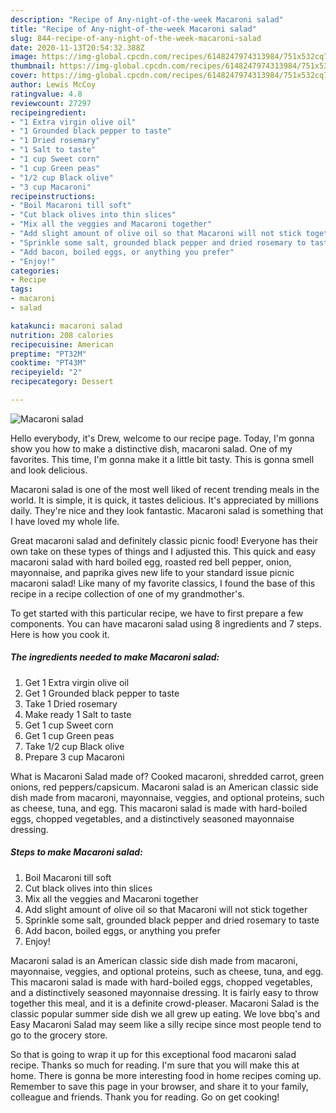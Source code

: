 ```yaml
---
description: "Recipe of Any-night-of-the-week Macaroni salad"
title: "Recipe of Any-night-of-the-week Macaroni salad"
slug: 844-recipe-of-any-night-of-the-week-macaroni-salad
date: 2020-11-13T20:54:32.388Z
image: https://img-global.cpcdn.com/recipes/6148247974313984/751x532cq70/macaroni-salad-recipe-main-photo.jpg
thumbnail: https://img-global.cpcdn.com/recipes/6148247974313984/751x532cq70/macaroni-salad-recipe-main-photo.jpg
cover: https://img-global.cpcdn.com/recipes/6148247974313984/751x532cq70/macaroni-salad-recipe-main-photo.jpg
author: Lewis McCoy
ratingvalue: 4.8
reviewcount: 27297
recipeingredient:
- "1 Extra virgin olive oil"
- "1 Grounded black pepper to taste"
- "1 Dried rosemary"
- "1 Salt to taste"
- "1 cup Sweet corn"
- "1 cup Green peas"
- "1/2 cup Black olive"
- "3 cup Macaroni"
recipeinstructions:
- "Boil Macaroni till soft"
- "Cut black olives into thin slices"
- "Mix all the veggies and Macaroni together"
- "Add slight amount of olive oil so that Macaroni will not stick together"
- "Sprinkle some salt, grounded black pepper and dried rosemary to taste"
- "Add bacon, boiled eggs, or anything you prefer"
- "Enjoy!"
categories:
- Recipe
tags:
- macaroni
- salad

katakunci: macaroni salad 
nutrition: 208 calories
recipecuisine: American
preptime: "PT32M"
cooktime: "PT43M"
recipeyield: "2"
recipecategory: Dessert

---
```



![Macaroni salad](https://img-global.cpcdn.com/recipes/6148247974313984/751x532cq70/macaroni-salad-recipe-main-photo.jpg)

Hello everybody, it's Drew, welcome to our recipe page. Today, I'm gonna show you how to make a distinctive dish, macaroni salad. One of my favorites. This time, I'm gonna make it a little bit tasty. This is gonna smell and look delicious.

Macaroni salad is one of the most well liked of recent trending meals in the world. It is simple, it is quick, it tastes delicious. It's appreciated by millions daily. They're nice and they look fantastic. Macaroni salad is something that I have loved my whole life.

Great macaroni salad and definitely classic picnic food! Everyone has their own take on these types of things and I adjusted this. This quick and easy macaroni salad with hard boiled egg, roasted red bell pepper, onion, mayonnaise, and paprika gives new life to your standard issue picnic macaroni salad! Like many of my favorite classics, I found the base of this recipe in a recipe collection of one of my grandmother&#39;s.


To get started with this particular recipe, we have to first prepare a few components. You can have macaroni salad using 8 ingredients and 7 steps. Here is how you cook it.

<!--inarticleads1-->

##### The ingredients needed to make Macaroni salad:

1. Get 1 Extra virgin olive oil
1. Get 1 Grounded black pepper to taste
1. Take 1 Dried rosemary
1. Make ready 1 Salt to taste
1. Get 1 cup Sweet corn
1. Get 1 cup Green peas
1. Take 1/2 cup Black olive
1. Prepare 3 cup Macaroni


What is Macaroni Salad made of? Cooked macaroni, shredded carrot, green onions, red peppers/capsicum. Macaroni salad is an American classic side dish made from macaroni, mayonnaise, veggies, and optional proteins, such as cheese, tuna, and egg. This macaroni salad is made with hard-boiled eggs, chopped vegetables, and a distinctively seasoned mayonnaise dressing. 

<!--inarticleads2-->

##### Steps to make Macaroni salad:

1. Boil Macaroni till soft
1. Cut black olives into thin slices
1. Mix all the veggies and Macaroni together
1. Add slight amount of olive oil so that Macaroni will not stick together
1. Sprinkle some salt, grounded black pepper and dried rosemary to taste
1. Add bacon, boiled eggs, or anything you prefer
1. Enjoy!


Macaroni salad is an American classic side dish made from macaroni, mayonnaise, veggies, and optional proteins, such as cheese, tuna, and egg. This macaroni salad is made with hard-boiled eggs, chopped vegetables, and a distinctively seasoned mayonnaise dressing. It is fairly easy to throw together this meal, and it is a definite crowd-pleaser. Macaroni Salad is the classic popular summer side dish we all grew up eating. We love bbq&#39;s and Easy Macaroni Salad may seem like a silly recipe since most people tend to go to the grocery store. 

So that is going to wrap it up for this exceptional food macaroni salad recipe. Thanks so much for reading. I'm sure that you will make this at home. There is gonna be more interesting food in home recipes coming up. Remember to save this page in your browser, and share it to your family, colleague and friends. Thank you for reading. Go on get cooking!
